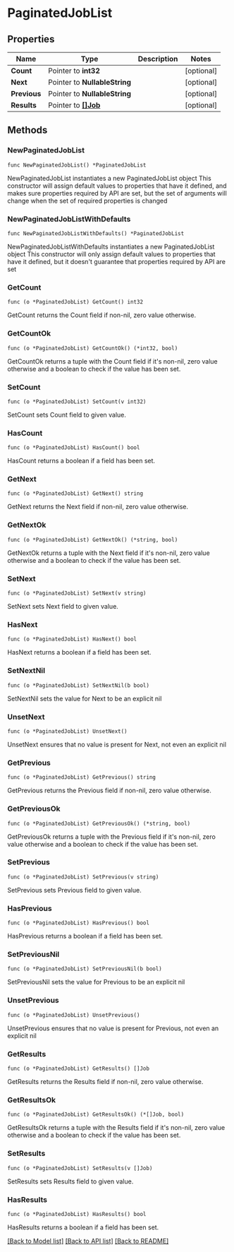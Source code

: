 # PaginatedJobList

## Properties

Name | Type | Description | Notes
------------ | ------------- | ------------- | -------------
**Count** | Pointer to **int32** |  | [optional] 
**Next** | Pointer to **NullableString** |  | [optional] 
**Previous** | Pointer to **NullableString** |  | [optional] 
**Results** | Pointer to [**[]Job**](Job.md) |  | [optional] 

## Methods

### NewPaginatedJobList

`func NewPaginatedJobList() *PaginatedJobList`

NewPaginatedJobList instantiates a new PaginatedJobList object
This constructor will assign default values to properties that have it defined,
and makes sure properties required by API are set, but the set of arguments
will change when the set of required properties is changed

### NewPaginatedJobListWithDefaults

`func NewPaginatedJobListWithDefaults() *PaginatedJobList`

NewPaginatedJobListWithDefaults instantiates a new PaginatedJobList object
This constructor will only assign default values to properties that have it defined,
but it doesn't guarantee that properties required by API are set

### GetCount

`func (o *PaginatedJobList) GetCount() int32`

GetCount returns the Count field if non-nil, zero value otherwise.

### GetCountOk

`func (o *PaginatedJobList) GetCountOk() (*int32, bool)`

GetCountOk returns a tuple with the Count field if it's non-nil, zero value otherwise
and a boolean to check if the value has been set.

### SetCount

`func (o *PaginatedJobList) SetCount(v int32)`

SetCount sets Count field to given value.

### HasCount

`func (o *PaginatedJobList) HasCount() bool`

HasCount returns a boolean if a field has been set.

### GetNext

`func (o *PaginatedJobList) GetNext() string`

GetNext returns the Next field if non-nil, zero value otherwise.

### GetNextOk

`func (o *PaginatedJobList) GetNextOk() (*string, bool)`

GetNextOk returns a tuple with the Next field if it's non-nil, zero value otherwise
and a boolean to check if the value has been set.

### SetNext

`func (o *PaginatedJobList) SetNext(v string)`

SetNext sets Next field to given value.

### HasNext

`func (o *PaginatedJobList) HasNext() bool`

HasNext returns a boolean if a field has been set.

### SetNextNil

`func (o *PaginatedJobList) SetNextNil(b bool)`

 SetNextNil sets the value for Next to be an explicit nil

### UnsetNext
`func (o *PaginatedJobList) UnsetNext()`

UnsetNext ensures that no value is present for Next, not even an explicit nil
### GetPrevious

`func (o *PaginatedJobList) GetPrevious() string`

GetPrevious returns the Previous field if non-nil, zero value otherwise.

### GetPreviousOk

`func (o *PaginatedJobList) GetPreviousOk() (*string, bool)`

GetPreviousOk returns a tuple with the Previous field if it's non-nil, zero value otherwise
and a boolean to check if the value has been set.

### SetPrevious

`func (o *PaginatedJobList) SetPrevious(v string)`

SetPrevious sets Previous field to given value.

### HasPrevious

`func (o *PaginatedJobList) HasPrevious() bool`

HasPrevious returns a boolean if a field has been set.

### SetPreviousNil

`func (o *PaginatedJobList) SetPreviousNil(b bool)`

 SetPreviousNil sets the value for Previous to be an explicit nil

### UnsetPrevious
`func (o *PaginatedJobList) UnsetPrevious()`

UnsetPrevious ensures that no value is present for Previous, not even an explicit nil
### GetResults

`func (o *PaginatedJobList) GetResults() []Job`

GetResults returns the Results field if non-nil, zero value otherwise.

### GetResultsOk

`func (o *PaginatedJobList) GetResultsOk() (*[]Job, bool)`

GetResultsOk returns a tuple with the Results field if it's non-nil, zero value otherwise
and a boolean to check if the value has been set.

### SetResults

`func (o *PaginatedJobList) SetResults(v []Job)`

SetResults sets Results field to given value.

### HasResults

`func (o *PaginatedJobList) HasResults() bool`

HasResults returns a boolean if a field has been set.


[[Back to Model list]](../README.md#documentation-for-models) [[Back to API list]](../README.md#documentation-for-api-endpoints) [[Back to README]](../README.md)


